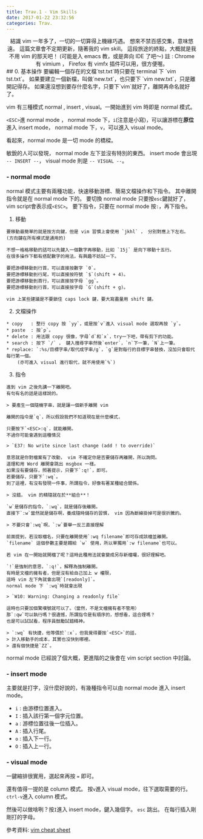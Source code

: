 ```yaml
---
title: Trav.1 - Vim Skills
date: 2017-01-22 23:32:56
categories: Trav.
---
```

<center>
結識 vim 一年多了，一切的一切算得上機緣巧遇。
想來不禁百感交集，意味悠遠。
這篇文章會不定期更新，隨著我的 vim skill。
這段旅途的終點，大概就是我不用 vim 的那天吧！
(可能是入 emacs 教，或是奔向 IDE 了吧～)
註 : Chrome 有 vimium ， Firefox 有 vimfx 插件可以用，很方便喔。
</center>
<!-- more -->
## 0. 基本操作
要編輯一個存在的文檔`tst.txt`時只要在 terminal 下 `vim tst.txt`。
如果要建立一個新檔，叫做`new.txt`，也只要下 `vim new.txt`，只是離開記得存。
如果還沒想到要存什麼名字，只要下`vim`就好了，離開再命名就好了。

vim 有三種模式 normal , insert , visual。一開始進到 vim 時即是 normal 模式。

`<ESC>`進 normal mode ，
normal mode 下，`i`(注意是小寫)，可以讓游標在**原位**進入 insert mode，
normal mode 下，`v`，可以進入 visual mode。

看起來，normal mode 是一切 mode 的橋樑。

敏銳的人可以發現， normal mode 左下並沒有特別的東西。
insert mode 會出現 `-- INSERT --`， visual mode 則是 `-- VISUAL --`。

### - normal mode
normal 模式主要有兩種功能，快速移動游標、簡易文檔操作和下指令。
其中離開指令就是在 normal mode 下的。
要切換 normal mode 只要按`esc`鍵就好了，vim script會表示成`<ESC>`。
要下指令，只要在 normal mode 按`:`，再下指令。

  1. 移動
  
    要移動最簡單的就是按方向鍵，但是 vim 習慣上會使用 `jkhl` ， 分別對應上下左右。
    (方向鍵在所有模式是通用的)
    
    不想一格格移動的話可以先鍵入一個數字再移動，比如 `15j` 是向下移動十五行。
    在很多操作下都有搭配數字的用法，有興趣不妨試一下。
  
    要把游標移動到行首，可以直接按數字 `0`。
    要把游標移動到行尾，可以直接按符號 `$`(shift + 4)。
    要把游標移動到首行，可以直接按字母 `gg`。
    要把游標移動到行首，可以直接按字母 `G`(shift + g)。
  
    vim 上某些建議是不要鎖住 caps lock 鍵，要大寫盡量用 shift 鍵。
  
  2. 文檔操作
    
    * copy   : 整行 copy 按 `yy`，或是按`v`進入 visual mode 選取再按 `y`。
    * paste  : 按`p`。
    * delete : 用法跟 copy 很像，字母`d`和`x`，try一下吧，帶有剪下的功能。
    * search : 按下 `/` ， 鍵入搜尋字串然後`enter`，`n`下一筆，`N`上一筆。
    * replace: `:%s/目標字串/取代成字串/g`，`g`是對每行的目標字串替換，沒加只會取代每行第一個。
        (亦可進入 visual 進行取代，就不用使用`%`)
    
  3. 指令
  
    進到 vim 之後先講一下離開吧。
    有句有名的話是這樣說的。
    
    > 要產生一個隨機字串，就是讓一個新手離開 vim
    
    離開的指令是`q`，所以假設我們不知道現在是什麼模式，
    
    只要按下`<ESC>:q`，就能離開。
    不過你可能會遇到這種情況
    
    > `E37: No write since last change (add ! to override)`
    
    意思就是你對檔案有了改動， vim 不確定你是否要儲存再離開，所以詢問。
    道理和用 Word 離開會跳出 msgbox 一樣。
    如果沒有要儲存，照著提示，只要下`:q!`，即可。
    若要儲存，只要下`:wq`。
    到了這裡，有沒有發現一件事，所謂指令，好像有著某種組合關係。
    
    > 沒錯， vim 的精隨就在於**組合**！
    
    `w`是儲存的指令，`:wq`，就是儲存後離開。
    直接下`:w`當然就是儲存啊，養成隨時儲存的習慣， vim 因為斷線掛掉可是很折騰的。
    
    > 不要只會`:wq`啊，`:w`要舉一反三直接理解
    
    前面提到，若沒取檔名，只要在離開使用`:wq filename`即可存成該檔並離開。
    `filename` 這個參數主要是餵給 `w` 使用，所以單獨用`:w filename`也可以。
    
    若 vim 在一開始就開檔了呢？這時此種用法就會變成另存新檔囉，很好理解吧。
    
    `!`是強制的意思，`:q!`，解釋為強制離開。
    有時是文檔的擁有者，但是沒有給自己加上 w 權限，
    這時 vim 左下角就會出現`[readonly]`。
    normal mode 下 `:wq`時就會出現
    
    > `W10: Warning: Changing a readonly file`
    
    這時也只要加個驚嘆號就可以了。（當然，不是文檔擁有者不管用）
    那`:qw`可以執行嗎？很遺憾，所謂指令是有順序的，想想看，這合理嗎？
    也是可以試試看，程序員鼓勵試錯精神。
    
    > `:wq` 有快捷，他等價於`:x`，但我覺得要按`<ESC>`的話，
    > 計入移動手的成本，其實也沒快到哪裡。
    > 還有個快捷是`ZZ`。
  
normal mode 已經說了個大概，更進階的之後會在 vim script section 中討論。

### - insert mode

主要就是打字，沒什麼好說的，有幾種指令可以由 normal mode 進入 insert mode。

  * `i` : 由游標位置進入。
  * `I` : 插入該行第一個字元位置。
  * `a` : 游標位置往後一位插入。
  * `A` : 插入行尾。
  * `o` : 插入下一行。
  * `O` : 插入上一行。
  
### - visual mode

  一鍵縮排很實用，選起來再按 `=` 即可。
 
  還有值得一提的是 column 模式。
  按`v`進入 visual mode，往下選取需要的行。
  `ctrl-v`進入 column 模式。

  然後可以做啥咧？按`I`進入 insert mode，鍵入幾個字。
  `esc` 跳出。
  在每行插入剛剛打的字母。

參考資料: [vim cheat sheet](https://www.fprintf.net/vimCheatSheet.html)
